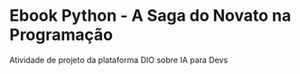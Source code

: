 # Ebook Python - A Saga do Novato na Programação
Atividade de projeto da plataforma DIO sobre IA para Devs
